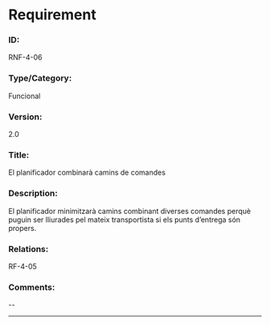# Requirement

### ID:
RNF-4-06

### Type/Category:
Funcional

### Version:
2.0

### Title:
El planificador combinarà camins de comandes

### Description:
El planificador minimitzarà camins combinant diverses comandes perquè puguin ser lliurades pel mateix transportista si els punts d’entrega són propers.

### Relations:
RF-4-05

### Comments:
--

---